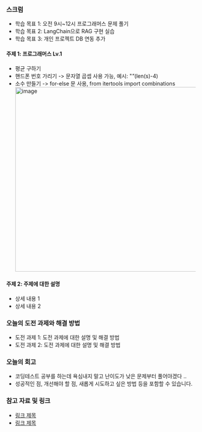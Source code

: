 ### 스크럼 
- 학습 목표 1: 오전 9시~12시 프로그래머스 문제 풀기 
- 학습 목표 2: LangChain으로 RAG 구현 실습
- 학습 목표 3: 개인 프로젝트 DB 연동 추가

#### 주제 1: 프로그래머스 Lv.1
- 평균 구하기 
- 핸드폰 번호 가리기 -> 문자열 곱셉 사용 가능, 예시: "*"*(len(s)-4)
- 소수 만들기 -> for-else 문 사용, from itertools import combinations </br>
  <img width="490" alt="image" src="https://github.com/user-attachments/assets/df4b2d5f-201d-43ad-8b85-311e4b9948b5" /> </br>

#### 주제 2: 주제에 대한 설명
- 상세 내용 1
- 상세 내용 2

### 오늘의 도전 과제와 해결 방법
- 도전 과제 1: 도전 과제에 대한 설명 및 해결 방법
- 도전 과제 2: 도전 과제에 대한 설명 및 해결 방법

### 오늘의 회고
- 코딩테스트 공부를 하는데 욕심내지 말고 난이도가 낮은 문제부터 풀어야겠다 ..
- 성공적인 점, 개선해야 할 점, 새롭게 시도하고 싶은 방법 등을 포함할 수 있습니다.

### 참고 자료 및 링크
- [링크 제목](URL)
- [링크 제목](URL)
